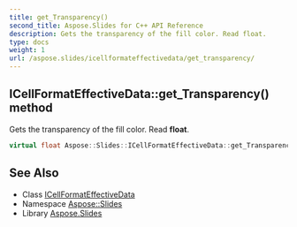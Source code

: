 ```yaml
---
title: get_Transparency()
second_title: Aspose.Slides for C++ API Reference
description: Gets the transparency of the fill color. Read float.
type: docs
weight: 1
url: /aspose.slides/icellformateffectivedata/get_transparency/
---
```

## ICellFormatEffectiveData::get_Transparency() method


Gets the transparency of the fill color. Read **float**.

```cpp
virtual float Aspose::Slides::ICellFormatEffectiveData::get_Transparency()=0
```

## See Also

* Class [ICellFormatEffectiveData](../)
* Namespace [Aspose::Slides](../../)
* Library [Aspose.Slides](../../../)